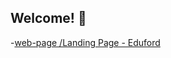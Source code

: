 ## Welcome! 👋

-[web-page /Landing Page - Eduford](https://mehmeteminavcil.github.io/projects/web-page/)